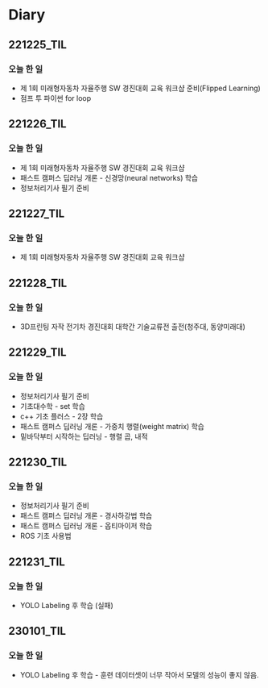 # Diary

## 221225_TIL
### 오늘 한 일
* 제 1회 미래형자동차 자율주행 SW 경진대회 교육 워크샵 준비(Flipped Learning)
* 점프 투 파이썬 for loop

## 221226_TIL
### 오늘 한 일
* 제 1회 미래형자동차 자율주행 SW 경진대회 교육 워크샵
* 패스트 캠퍼스 딥러닝 개론 - 신경망(neural networks) 학습
* 정보처리기사 필기 준비

## 221227_TIL
### 오늘 한 일
* 제 1회 미래형자동차 자율주행 SW 경진대회 교육 워크샵

## 221228_TIL
### 오늘 한 일
* 3D프린팅 자작 전기차 경진대회 대학간 기술교류전 출전(청주대, 동양미래대)

## 221229_TIL
### 오늘 한 일
* 정보처리기사 필기 준비
* 기초대수학 - set 학습
* c++ 기초 플러스 - 2장 학습
* 패스트 캠퍼스 딥러닝 개론 - 가중치 행렬(weight matrix) 학습
* 밑바닥부터 시작하는 딥러닝 - 행렬 곱, 내적

## 221230_TIL
### 오늘 한 일
* 정보처리기사 필기 준비
* 패스트 캠퍼스 딥러닝 개론 - 경사하강법 학습
* 패스트 캠퍼스 딥러닝 개론 - 옵티마이저 학습
* ROS 기초 사용법

## 221231_TIL
### 오늘 한 일
* YOLO Labeling 후 학습 (실패)

## 230101_TIL
### 오늘 한 일
* YOLO Labeling 후 학습 - 훈련 데이터셋이 너무 작아서 모델의 성능이 좋지 않음.